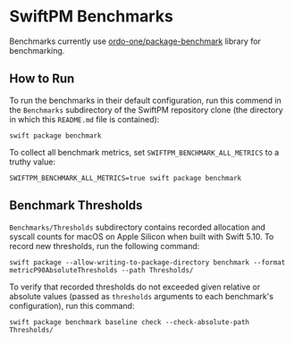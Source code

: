 # SwiftPM Benchmarks

Benchmarks currently use [ordo-one/package-benchmark](https://github.com/ordo-one/package-benchmark) library for benchmarking.

## How to Run

To run the benchmarks in their default configuration, run this commend in the `Benchmarks` subdirectory of the SwiftPM repository clone (the directory in which this `README.md` file is contained):
```
swift package benchmark
```

To collect all benchmark metrics, set `SWIFTPM_BENCHMARK_ALL_METRICS` to a truthy value:

```
SWIFTPM_BENCHMARK_ALL_METRICS=true swift package benchmark
```

## Benchmark Thresholds

`Benchmarks/Thresholds` subdirectory contains recorded allocation and syscall counts for macOS on Apple Silicon when built with Swift 5.10. To record new thresholds, run the following command:

```
swift package --allow-writing-to-package-directory benchmark --format metricP90AbsoluteThresholds --path Thresholds/
```

To verify that recorded thresholds do not exceeded given relative or absolute values (passed as `thresholds` arguments to each benchmark's configuration), run this command:

```
swift package benchmark baseline check --check-absolute-path Thresholds/
```
